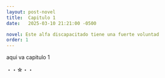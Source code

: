 ```yaml
---
layout: post-novel
title:  Capitulo 1
date:   2025-03-10 21:21:00 -0500

novel: Este alfa discapacitado tiene una fuerte voluntad
order: 1
---
```


aqui va capitulo 1

・・☆・・